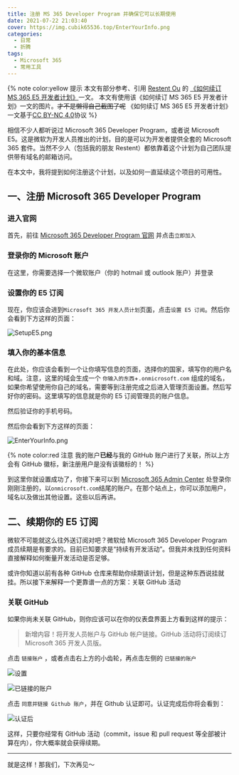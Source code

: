 ```yaml
---
title: 注册 MS 365 Developer Program 并确保它可以长期使用
date: 2021-07-22 21:03:40
cover: https://img.cubik65536.top/EnterYourInfo.png
categories:
  - 日常
  - 折腾
tags:
  - Microsoft 365
  - 常用工具
---
```


{% note color:yellow 提示 本文有部分参考、引用 [Restent Ou](https://blog.restent.win) 的 [《如何续订 MS 365 E5 开发者计划》](https://blog.restent.win/2021/07/22/Renew-MS-365-E5-plan/)一文。
本文有使用该《如何续订 MS 365 E5 开发者计划》一文的图片。~~才不是懒得自己截图了呢~~
《如何续订 MS 365 E5 开发者计划》一文基于[CC BY-NC 4.0](https://creativecommons.org/licenses/by-nc/4.0/)协议 %}

相信不少人都听说过 Microsoft 365 Developer Program，或者说 Microsoft E5。这是微软为开发人员推出的计划，目的是可以为开发者提供全套的 Microsoft 365 套件。当然不少人（包括我的朋友 Restent）都依靠着这个计划为自己团队提供带有域名的邮箱访问。

在本文中，我将提到如何注册这个计划，以及如何一直延续这个项目的可用性。

## 一、注册 Microsoft 365 Developer Program

### 进入官网

首先，前往 [Microsoft 365 Developer Program 官网](https://developer.microsoft.com/zh-cn/microsoft-365/dev-program) 并点击`立即加入`

### 登录你的 Microsoft 账户

在这里，你需要选择一个微软账户（你的 hotmail 或 outlook 账户）并登录

### 设置你的 E5 订阅

现在，你应该会进到`Microsoft 365 开发人员计划`页面，点击`设置 E5 订阅`。然后你会看到下方这样的页面：

![SetupE5.png](https://img.cubik65536.top/SetupE5.png)

### 填入你的基本信息

在此处，你应该会看到一个让你填写信息的页面，选择你的国家，填写你的用户名和域。注意，这里的域会生成一个 `你输入的东西`+`.onmicrosoft.com` 组成的域名，如果你希望使用你自己的域名，需要等到注册完成之后进入管理页面设置。然后写好你的密码。这里填写的信息就是你的 E5 订阅管理员的账户信息。

然后验证你的手机号码。

然后你会看到下方这样的页面：

![EnterYourInfo.png](https://img.cubik65536.top/EnterYourInfo.png)

{% note color:red 注意 我的账户**已经**与我的 GitHub 账户进行了关联，所以上方会有 GitHub 徽标，新注册用户是没有该徽标的！ %}

到这里你就设置成功了，你接下来可以到 [Microsoft 365 Admin Center](https://admin.microsoft.com) 处登录你刚刚注册的，以`onmicrosoft.com`结尾的账户。在那个站点上，你可以添加用户，域名以及做出其他设置。这些以后再讲。

## 二、续期你的 E5 订阅

微软不可能就这么往外送订阅对吧？微软给 Microsoft 365 Developer Program 成员续期是有要求的。目前已知要求是“持续有开发活动”。但我并未找到任何资料直接解释如何衡量开发活动是否足够。

或许你知道以前有各种 GitHub 仓库来帮助你续期该计划，但是这种东西说挂就挂。所以接下来解释一个更靠谱一点的方案：关联 GitHub 活动

### 关联 GitHub

如果你尚未关联 GitHub，则你应该可以在你的仪表盘界面上方看到这样的提示：

> 新增内容！将开发人员帐户与 GitHub 帐户链接。GitHub 活动将订阅续订 Microsoft 365 开发人员版。

点击 `链接账户` ，或者点击右上方的小齿轮，再点击左侧的 `已链接的账户`

![设置](https://i.yecdn.com/images/2021/07/22/8b0c8d5b03f5c7fc11bed2ba6628f7ab.jpg)

![已链接的账户](https://i.yecdn.com/images/2021/07/22/2358b10f0d2aabb4877d76f7aef922c5.jpg)

点击 `同意并链接 Github 账户`，并在 Github 认证即可。认证完成后你将会看到：

![认证后](https://i.yecdn.com/images/2021/07/22/8965973c8c257c9cbe2013f39b55d2ab.jpg)

这样，只要你经常有 GitHub 活动（commit，issue 和 pull request 等全部被计算在内），你大概率就会获得续期。

------

就是这样！那我们，下次再见～
